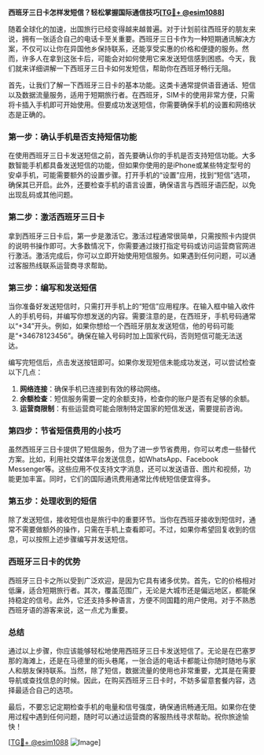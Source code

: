 **西班牙三日卡怎样发短信？轻松掌握国际通信技巧[[TG💪+ @esim1088](https://t.me/s/esim1088)]**

随着全球化的加速，出国旅行已经变得越来越普遍。对于计划前往西班牙的朋友来说，拥有一张适合自己的电话卡至关重要。西班牙三日卡作为一种短期通讯解决方案，不仅可以让你在异国他乡保持联系，还能享受实惠的价格和便捷的服务。然而，许多人在拿到这张卡后，可能会对如何使用它来发送短信感到困惑。今天，我们就来详细讲解一下西班牙三日卡如何发短信，帮助你在西班牙畅行无阻。

首先，让我们了解一下西班牙三日卡的基本功能。这类卡通常提供语音通话、短信以及数据流量服务，适用于短期旅行者。在西班牙，SIM卡的使用非常方便，只需将卡插入手机即可开始使用。但要成功发送短信，你需要确保手机的设置和网络状态是正确的。

### **第一步：确认手机是否支持短信功能**

在使用西班牙三日卡发送短信之前，首先要确认你的手机是否支持短信功能。大多数智能手机都具备发送短信的功能，但如果你使用的是iPhone或某些特定型号的安卓手机，可能需要额外的设置步骤。打开手机的“设置”应用，找到“短信”选项，确保其已开启。此外，还要检查手机的语言设置，确保语言与西班牙语匹配，以免出现乱码或其他问题。

### **第二步：激活西班牙三日卡**

拿到西班牙三日卡后，第一步是激活它。激活过程通常很简单，只需按照卡内提供的说明书操作即可。大多数情况下，你需要通过拨打指定号码或访问运营商官网进行激活。激活完成后，你可以立即开始使用短信服务。如果遇到任何问题，可以通过客服热线联系运营商寻求帮助。

### **第三步：编写和发送短信**

当你准备好发送短信时，只需打开手机上的“短信”应用程序。在输入框中输入收件人的手机号码，并编写你想发送的内容。需要注意的是，在西班牙，手机号码通常以“+34”开头。例如，如果你想给一个西班牙朋友发送短信，他的号码可能是“+34678123456”。确保在输入号码时加上国家代码，否则短信可能无法送达。

编写完短信后，点击发送按钮即可。如果你发现短信未能成功发送，可以尝试检查以下几点：

1. **网络连接**：确保手机已连接到有效的移动网络。
2. **余额检查**：短信服务需要一定的余额支持，检查你的账户是否有足够的余额。
3. **运营商限制**：有些运营商可能会限制特定国家的短信发送，需要提前咨询。

### **第四步：节省短信费用的小技巧**

虽然西班牙三日卡提供了短信服务，但为了进一步节省费用，你可以考虑一些替代方案。比如，利用社交媒体平台发送信息，如WhatsApp、Facebook Messenger等。这些应用不仅支持文字消息，还可以发送语音、图片和视频，功能更加丰富。同时，它们的国际通讯费用通常比传统短信便宜得多。

### **第五步：处理收到的短信**

除了发送短信，接收短信也是旅行中的重要环节。当你在西班牙接收到短信时，通常不需要做额外的操作，只需在手机上查看即可。不过，如果你希望回复收到的信息，可以按照上述步骤编写并发送短信。

### **西班牙三日卡的优势**

西班牙三日卡之所以受到广泛欢迎，是因为它具有诸多优势。首先，它的价格相对低廉，适合短期旅行者。其次，覆盖范围广，无论是大城市还是偏远地区，都能保持稳定的信号。此外，它还支持多种语言，方便不同国籍的用户使用。对于不熟悉西班牙语的游客来说，这一点尤为重要。

### **总结**

通过以上步骤，你应该能够轻松地使用西班牙三日卡发送短信了。无论是在巴塞罗那的海滩上，还是在马德里的街头巷尾，一张合适的电话卡都能让你随时随地与家人和朋友保持联系。当然，除了短信，数据流量的使用也非常重要，尤其是在需要导航或查找信息的时候。因此，在购买西班牙三日卡时，不妨多留意套餐内容，选择最适合自己的选项。

最后，不要忘记定期检查手机的电量和信号强度，确保通讯畅通无阻。如果你在使用过程中遇到任何问题，随时可以通过运营商的客服热线寻求帮助。祝你旅途愉快！

[[TG💪+ @esim1088](https://t.me/s/esim1088) ![Image](https://i.postimg.cc/4NQfJmqS/Snipaste-2025-05-13-00-14-12.png)]